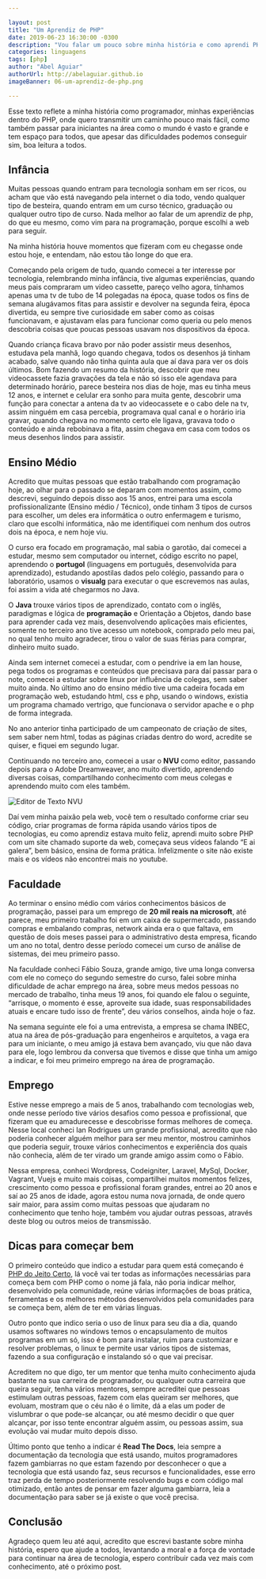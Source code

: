 ```yaml
---

layout: post
title: "Um Aprendiz de PHP"
date: 2019-06-23 16:30:00 -0300
description: "Vou falar um pouco sobre minha história e como aprendi PHP"
categories: linguagens
tags: [php]
author: "Abel Aguiar"
authorUrl: http://abelaguiar.github.io
imageBanner: 06-um-aprendiz-de-php.png

---
```


Esse texto reflete a minha história como programador, minhas experiências dentro do PHP, onde quero transmitir um caminho pouco mais fácil, como também passar para iniciantes na área como o mundo é vasto e grande e tem espaço para todos, que apesar das dificuldades podemos conseguir sim, boa leitura a todos.

## Infância

Muitas pessoas quando entram para tecnologia sonham em ser ricos, ou acham que vão está navegando pela internet o dia todo, vendo qualquer tipo de besteira, quando entram em um curso técnico, graduação ou qualquer outro tipo de curso. Nada melhor ao falar de um aprendiz de php, do que eu mesmo, como vim para na programação, porque escolhi a  web para seguir. 

Na minha história houve momentos que fizeram com eu chegasse onde estou hoje, e entendam, não estou tão longe do que era.

Começando pela origem de tudo, quando comecei a ter interesse por tecnologia, relembrando minha infância, tive algumas experiências, quando meus pais compraram um video cassette, pareço velho agora, tínhamos apenas uma tv de tubo de 14 polegadas na época, quase todos os fins de semana alugávamos fitas para assistir e devolver na segunda feira, época divertida, eu sempre tive curiosidade em saber como as coisas funcionavam, e ajustavam elas para funcionar como queria ou pelo menos descobria coisas que poucas pessoas usavam nos dispositivos da época.

Quando criança ficava bravo por não poder assistir meus desenhos, estudava pela manhã, logo quando chegava, todos os desenhos já tinham acabado, salve quando não tinha quinta aula que aí dava para ver os dois últimos. Bom fazendo um resumo da história, descobrir que meu videocassete fazia gravações da tela e não só isso ele agendava para determinado horário, parece besteira nos dias de hoje, mas eu tinha meus 12 anos, e internet e celular era sonho para muita gente, descobrir uma função para conectar a antena da tv ao videocassete e o cabo dele na tv, assim ninguém em casa percebia, programava qual canal e o horário iria gravar, quando chegava no momento certo ele ligava, gravava todo o conteúdo e ainda rebobinava a fita, assim chegava em casa com todos os meus desenhos lindos para assistir.

## Ensino Médio

Acredito que muitas pessoas que estão trabalhando com programação hoje, ao olhar para o passado se deparam com momentos assim, como descrevi, seguindo depois disso aos 15 anos, entrei para uma escola profissionalizante (Ensino médio / Técnico), onde tinham 3 tipos de cursos para escolher, um deles era informática o outro enfermagem e turismo, claro que escolhi informática, não me identifiquei com nenhum dos outros dois na época, e nem hoje viu. 

O curso era focado em programação, mal sabia o garotão, daí comecei a estudar, mesmo sem computador ou internet, código escrito no papel, aprendendo o **portugol** (linguagens em português, desenvolvida para aprendizado), estudando apostilas dados pelo colégio, passando para o laboratório, usamos o **visualg** para executar o que escrevemos nas aulas, foi assim a vida até chegarmos no Java.

O **Java** trouxe vários tipos de aprendizado, contato com o inglês, paradigmas e lógica de **programação** e Orientação a Objetos, dando base para aprender cada vez mais, desenvolvendo aplicações mais eficientes, somente no terceiro ano tive acesso um notebook, comprado pelo meu pai, no qual tenho muito agradecer, tirou o valor de suas férias para comprar, dinheiro muito suado.

Ainda sem internet comecei a estudar, com o pendrive ia em lan house, pega todos os programas e conteúdos que precisava para daí passar para o note, comecei a estudar sobre linux por influência de colegas, sem saber muito ainda. No último ano do ensino médio tive uma cadeira focada em programação web, estudando html, css e php, usando o windows, existia um programa chamado vertrigo, que funcionava o servidor apache e o php de forma integrada. 

No ano anterior tinha participado de um campeonato de criação de sites, sem saber nem html, todas as páginas criadas dentro do word, acredite se quiser, e fiquei em segundo lugar.

Continuando no terceiro ano, comecei a usar o **NVU** como editor, passando depois para o Adobe Dreamweaver, ano muito divertido, aprendendo diversas coisas, compartilhando conhecimento com meus colegas e aprendendo muito com eles também.

<img class="img-fluid" src="https://abelaguiar.github.io/blog/assets/img/posts/06-um-aprendiz-de-php/nvu.png" alt="Editor de Texto NVU">

Daí vem minha paixão pela web, você tem o resultado conforme criar seu código, criar programas de forma rápida usando vários tipos de tecnologias, eu como aprendiz estava muito feliz, aprendi muito sobre PHP com um site chamado suporte da web, começava seus vídeos falando “E ai galera”, bem básico, ensina de forma prática. Infelizmente o site não existe mais e os vídeos não encontrei mais no youtube.

## Faculdade

Ao terminar o ensino médio com vários conhecimentos básicos de programação, passei para um emprego de **20 mil reais na microsoft**, até parece, meu primeiro trabalho foi em um caixa de supermercado, passando compras e embalando compras, network ainda era o que faltava, em questão de dois meses passei para o administrativo desta empresa, ficando um ano no total, dentro desse período comecei um curso de análise de sistemas, dei meu primeiro passo.

Na faculdade conheci Fábio Souza, grande amigo, tive uma longa conversa com ele no começo do segundo semestre do curso, falei sobre minha dificuldade de achar emprego na área, sobre meus medos pessoas no mercado de trabalho, tinha meus 19 anos, foi quando ele falou o seguinte, “arrisque, o momento é esse, aproveite sua idade, suas responsabilidades atuais e encare tudo isso de frente”, deu vários conselhos, ainda hoje o faz. 

Na semana seguinte ele foi a uma entrevista, a empresa se chama INBEC, atua na área de pós-graduação para engenheiros e arquitetos, a vaga era para um iniciante, o meu amigo já estava bem avançado, viu que não dava para ele, logo lembrou da conversa que tivemos e disse que tinha um amigo a indicar, e foi meu primeiro emprego na área de programação.

## Emprego

Estive nesse emprego a mais de 5 anos, trabalhando com tecnologias web, onde nesse período tive vários desafios como pessoa e profissional, que fizeram que eu amadurecesse e descobrisse formas melhores de começa. Nesse local conheci Ian Rodrigues um grande profissional, acredito que não poderia conhecer alguém melhor para ser meu mentor, mostrou caminhos que poderia seguir, trouxe vários conhecimentos e experiência dos quais não conhecia, além de ter virado um grande amigo assim como o Fábio.

Nessa empresa, conheci Wordpress, Codeigniter, Laravel, MySql, Docker, Vagrant, Vuejs e muito mais coisas, compartilhei muitos momentos felizes, crescimento como pessoa e profissional foram grandes, entrei ao 20 anos e saí ao 25 anos de idade, agora estou numa nova jornada, de onde quero sair maior, para assim como muitas pessoas que ajudaram no conhecimento que tenho hoje, também vou ajudar outras pessoas, através deste blog ou outros meios de transmissão.

## Dicas para começar bem

O primeiro conteúdo que indico a estudar para quem está começando é [PHP do Jeito Certo][phpdojeitocerto], lá você vai ter todas as informações necessárias para começa bem com PHP como o nome já fala, não poria indicar melhor, desenvolvido pela comunidade, reúne várias informações de boas prática, ferramentas e os melhores métodos desenvolvidos pela comunidades para se começa bem, além de ter em várias línguas.

[phpdojeitocerto]: http://br.phptherightway.com/

Outro ponto que indico seria o uso de linux para seu dia a dia, quando usamos softwares no windows temos o encapsulamento de muitos programas em um só, isso é bom para instalar, ruim para customizar e resolver problemas, o linux te permite usar vários tipos de sistemas, fazendo a sua configuração e instalando só o que vai precisar.

Acreditem no que digo, ter um mentor que tenha muito conhecimento ajuda bastante na sua carreira de programador, ou qualquer outra carreira que queira seguir, tenha vários mentores, sempre acreditei que pessoas estimulam outras pessoas, fazem com elas queiram ser melhores, que evoluam, mostram que o céu não é o limite, dá a elas um poder de vislumbrar o que pode-se alcançar, ou até mesmo decidir o que quer alcançar, por isso tente encontrar alguém assim, ou pessoas assim, sua evolução vai mudar muito depois disso.

Último ponto que tenho a indicar é **Read The Docs**, leia sempre a documentação da tecnologia que está usando, muitos programadores fazem gambiarras no que estam fazendo por desconhecer o que a tecnologia que está usando faz, seus recursos e funcionalidades, esse erro traz perda de tempo posteriormente resolvendo bugs e com código mal otimizado, então antes de pensar em fazer alguma gambiarra, leia a documentação para saber se já existe o que você precisa.

## Conclusão

Agradeço quem leu até aqui, acredito que escrevi bastante sobre minha história, espero que ajude a todos, levantando a moral e a força de vontade para continuar na área de tecnologia, espero contribuir cada vez mais com conhecimento, até o próximo post.
